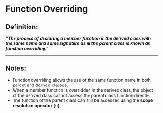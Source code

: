 # Function Overriding  

## **Definition:**  
_**"The process of declaring a member function in the derived class with the same name and same signature as in the parent class is known as function overriding."**_  

---

## **Notes:**  
* Function overriding allows the use of the same function name in both parent and derived classes.  
* When a member function is overridden in the derived class, the object of the derived class cannot access the parent class function directly.  
* The function of the parent class can still be accessed using the **scope resolution operator (::)**.  
